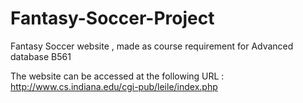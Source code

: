 Fantasy-Soccer-Project
======================

Fantasy Soccer website , made as course requirement for Advanced database B561

The website can be accessed at the following URL : http://www.cs.indiana.edu/cgi-pub/leile/index.php
